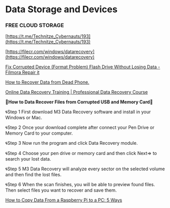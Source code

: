 # Data Storage and Devices

### **FREE CLOUD STORAGE**

[https://t.me/Technitze_Cybernauts/193](https://t.me/Technitze_Cybernauts/193)

[https://filecr.com/windows/datarecovery](https://filecr.com/windows/datarecovery)

[Fix Corrupted Device (Format Problem) Flash Drive Without Losing Data - Filmora Repair it](https://youtu.be/Hr8AeK_fxiw](https://youtu.be/Hr8AeK_fxiw))

[How to Recover Data from Dead Phone.](https://vocal.media/01/how-to-recover-data-from-dead-phone-jkfac0ag6)

[Online Data Recovery Training | Professional Data Recovery Course](https://dataempires.com/)

**🔰How to Data Recover Files from Corrupted USB and Memory Card🔰**

🌀Step 1 First download M3 Data Recovery software and install in your Windows or Mac.

🌀Step 2 Once your download complete after connect your Pen Drive or Memory Card to your computer.

🌀Step 3 Now run the program and click Data Recovery module.

🌀Step 4 Choose your pen drive or memory card and then click Next=> to search your lost data.

🌀Step 5 M3 Data Recovery will analyze every sector on the selected volume and then find the lost files.

🌀Step 6 When the scan finishes, you will be able to preview found files. Then select files you want to recover and save them.

[How to Copy Data From a Raspberry Pi to a PC: 5 Ways](https://www.makeuseof.com/tag/copy-data-raspberry-pi-pc/)